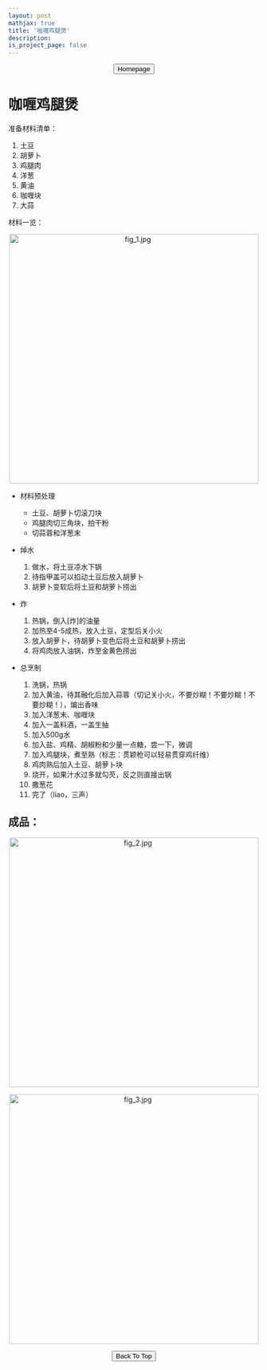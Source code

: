 ```yaml
---
layout: post
mathjax: true
title: '咖喱鸡腿煲'
description: 
is_project_page: false
---
```



<p style="text-align:center;">
<button type="button" onclick="window.location.href='index.html';">Homepage</button>
</p>

# 咖喱鸡腿煲
准备材料清单：
1. 土豆
2. 胡萝卜
3. 鸡腿肉
4. 洋葱
5. 黄油
6. 咖喱块
7. 大蒜

材料一览：
<p align="center">
    <img src="https://drive.google.com/uc?export=view&id=1q1DKMH4wNDzmvjj3eMUwcheO_aeJrWsk" alt="fig_1.jpg" width="500">
</p>

- 材料预处理
    - 土豆、胡萝卜切滚刀块
    - 鸡腿肉切三角块，拍干粉
    - 切蒜蓉和洋葱末

- 焯水
    1. 做水，将土豆凉水下锅
    2. 待指甲盖可以掐动土豆后放入胡萝卜
    3. 胡萝卜变软后将土豆和胡萝卜捞出

- 炸
    1. 热锅，倒入[炸]的油量
    2. 加热至4-5成热，放入土豆，定型后关小火
    3. 放入胡萝卜，待胡萝卜变色后将土豆和胡萝卜捞出
    4. 将鸡肉放入油锅，炸至金黄色捞出

- 总烹制
    1. 洗锅，热锅
    2. 加入黄油，待其融化后加入蒜蓉（切记关小火，不要炒糊！不要炒糊！不要炒糊！），煸出香味
    3. 加入洋葱末、咖喱块
    4. 加入一盖料酒，一盖生抽
    5. 加入500g水
    6. 加入盐、鸡精、胡椒粉和少量一点糖，尝一下，微调
    7. 加入鸡腿块，煮至熟（标志：贯颖枪可以轻易贯穿鸡纤维）
    8. 鸡肉熟后加入土豆、胡萝卜块
    9. 烧开，如果汁水过多就勾芡，反之则直接出锅
    10. 撒葱花
    11. 完了（liao，三声）

    
## 成品：
<p align="center">
    <img src="https://drive.google.com/uc?export=view&id=1ul30miraTf-uCQf9HtDgBE0aT-LwAO-T" alt="fig_2.jpg" width="500">
</p>

<p align="center">
    <img src="https://drive.google.com/uc?export=view&id=13KqFa2ivQ0Pgen1pEhjjUZDleIEtw9LF" alt="fig_3.jpg" width="500">
</p>

<p style="text-align:center;">
<button type="button" onclick="window.location.href='#top';">Back To Top</button>
<p>
